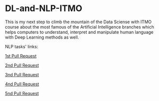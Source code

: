 # DL-and-NLP-ITMO
This is my next step to climb the mountain of the Data Sciense with ITMO course about the most famous of the Artificial Intelligence branches which helps computers to understand, interpret and manipulate human language with Deep Learning methods as well.


NLP tasks' links:


[1st Pull Request](https://github.com/Vladislav-GitHub/DL-and-NLP-ITMO-course/pull/1)


[2nd Pull Request](https://github.com/Vladislav-GitHub/DL-and-NLP-ITMO-course/pull/3)


[3nd Pull Request](https://github.com/Vladislav-GitHub/DL-and-NLP-ITMO-course/pull/4)


[4nd Pull Request](https://github.com/Vladislav-GitHub/DL-and-NLP-ITMO-course/pull/5)


[5nd Pull Request](https://github.com/Vladislav-GitHub/DL-and-NLP-ITMO-course/pull/6)
